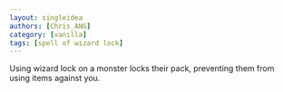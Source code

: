 ```yaml
---
layout: singleidea
authors: [Chris_ANG]
category: [vanilla]
tags: [spell of wizard lock]
---
```

Using wizard lock on a monster locks their pack, preventing them from using items against you.

